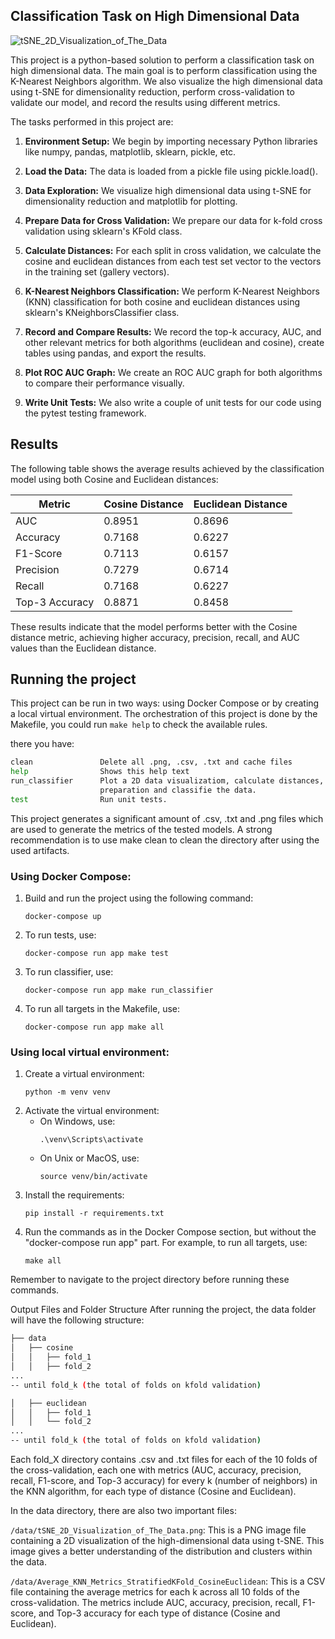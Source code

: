 ## Classification Task on High Dimensional Data
![tSNE_2D_Visualization_of_The_Data](https://github.com/ro-anderson/ml-classification-on-high-dimensional-data/assets/41929105/cd998fd1-8cb0-4589-9d69-14bae4e1293d)


This project is a python-based solution to perform a classification task on high dimensional data. The main goal is to perform classification using the K-Nearest Neighbors algorithm. We also visualize the high dimensional data using t-SNE for dimensionality reduction, perform cross-validation to validate our model, and record the results using different metrics.

The tasks performed in this project are:

1. **Environment Setup:** We begin by importing necessary Python libraries like numpy, pandas, matplotlib, sklearn, pickle, etc.

2. **Load the Data:** The data is loaded from a pickle file using pickle.load().

3. **Data Exploration:** We visualize high dimensional data using t-SNE for dimensionality reduction and matplotlib for plotting.

4. **Prepare Data for Cross Validation:** We prepare our data for k-fold cross validation using sklearn's KFold class.

5. **Calculate Distances:** For each split in cross validation, we calculate the cosine and euclidean distances from each test set vector to the vectors in the training set (gallery vectors).

6. **K-Nearest Neighbors Classification:** We perform K-Nearest Neighbors (KNN) classification for both cosine and euclidean distances using sklearn's KNeighborsClassifier class.

7. **Record and Compare Results:** We record the top-k accuracy, AUC, and other relevant metrics for both algorithms (euclidean and cosine), create tables using pandas, and export the results.

8. **Plot ROC AUC Graph:** We create an ROC AUC graph for both algorithms to compare their performance visually.

9. **Write Unit Tests:** We also write a couple of unit tests for our code using the pytest testing framework.

## Results

The following table shows the average results achieved by the classification model using both Cosine and Euclidean distances:

| Metric         | Cosine Distance | Euclidean Distance |
|----------------|-----------------|--------------------|
| AUC            | 0.8951          | 0.8696             |
| Accuracy       | 0.7168          | 0.6227             |
| F1-Score       | 0.7113          | 0.6157             |
| Precision      | 0.7279          | 0.6714             |
| Recall         | 0.7168          | 0.6227             |
| Top-3 Accuracy | 0.8871          | 0.8458             |

These results indicate that the model performs better with the Cosine distance metric, achieving higher accuracy, precision, recall, and AUC values than the Euclidean distance. 

## Running the project

This project can be run in two ways: using Docker Compose or by creating a local virtual environment. 
The orchestration of this project is done by the Makefile, you could run ``make help`` to check the available rules.

there you have:

```bash
clean               Delete all .png, .csv, .txt and cache files 
help                Shows this help text 
run_classifier      Plot a 2D data visualizatiom, calculate distances, perform cross validation,handle data 
                    preparation and classifie the data. 
test                Run unit tests. 
```

This project generates a significant amount of .csv, .txt and .png files which are used to generate the metrics of the tested models. A strong recommendation is to use make clean to clean the directory after using the used artifacts.

### Using Docker Compose:

1. Build and run the project using the following command: 
    ```
    docker-compose up
    ```
2. To run tests, use:
    ```
    docker-compose run app make test
    ```
3. To run classifier, use:
    ```
    docker-compose run app make run_classifier
    ```
4. To run all targets in the Makefile, use:
    ```
    docker-compose run app make all
    ```
### Using local virtual environment:

1. Create a virtual environment:
    ```
    python -m venv venv
    ```
2. Activate the virtual environment:
    - On Windows, use:
        ```
        .\venv\Scripts\activate
        ```
    - On Unix or MacOS, use:
        ```
        source venv/bin/activate
        ```
3. Install the requirements:
    ```
    pip install -r requirements.txt
    ```
4. Run the commands as in the Docker Compose section, but without the "docker-compose run app" part. For example, to run all targets, use:
    ```
    make all
    ```
Remember to navigate to the project directory before running these commands.

Output Files and Folder Structure
After running the project, the data folder will have the following structure:

```bash
├── data
│   ├── cosine
│   │   ├── fold_1
│   │   ├── fold_2
...
-- until fold_k (the total of folds on kfold validation)

│   ├── euclidean
│   │   ├── fold_1
│   │   └── fold_2
...
-- until fold_k (the total of folds on kfold validation)
```

Each fold_X directory contains .csv and .txt files for each of the 10 folds of the cross-validation, each one with metrics (AUC, accuracy, precision, recall, F1-score, and Top-3 accuracy) for every k (number of neighbors) in the KNN algorithm, for each type of distance (Cosine and Euclidean).

In the data directory, there are also two important files:

``/data/tSNE_2D_Visualization_of_The_Data.png``: This is a PNG image file containing a 2D visualization of the high-dimensional data using t-SNE. This image gives a better understanding of the distribution and clusters within the data.

``/data/Average_KNN_Metrics_StratifiedKFold_CosineEuclidean``: This is a CSV file containing the average metrics for each k across all 10 folds of the cross-validation. The metrics include AUC, accuracy, precision, recall, F1-score, and Top-3 accuracy for each type of distance (Cosine and Euclidean).
